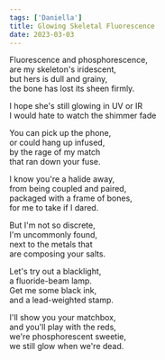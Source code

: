 ```yaml
---  
tags: ['Daniella']  
title: Glowing Skeletal Fluorescence  
date: 2023-03-03  
---
```


Fluorescence and phosphorescence,  
are my skeleton's iridescent,  
but hers is dull and grainy,  
the bone has lost its sheen firmly.

I hope she's still glowing in UV or IR  
I would hate to watch the shimmer fade

You can pick up the phone,  
or could hang up infused,  
by the rage of my match  
that ran down your fuse.

I know you're a halide away,  
from being coupled and paired,  
packaged with a frame of bones,  
for me to take if I dared.

But I'm not so discrete,  
I'm uncommonly found,  
next to the metals that  
are composing your salts.

Let's try out a blacklight,  
a fluoride-beam lamp.  
Get me some black ink,  
and a lead-weighted stamp.

I'll show you your matchbox,  
and you'll play with the reds,  
we're phosphorescent sweetie,  
we still glow when we're dead.  
